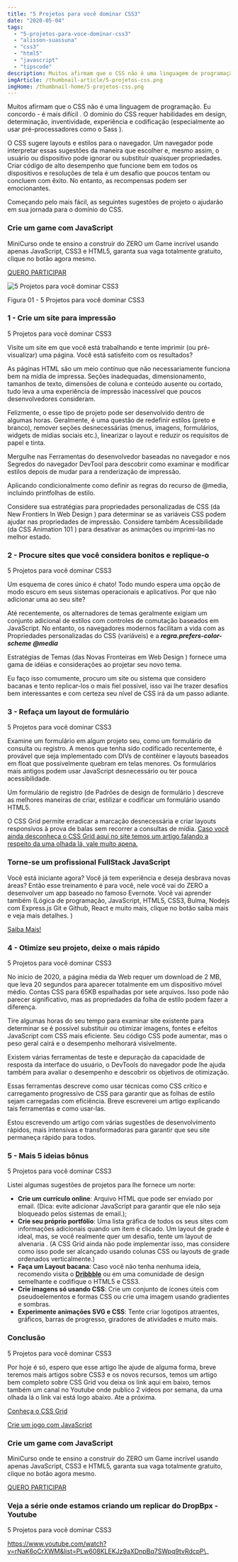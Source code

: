 ```yaml
---
title: "5 Projetos para você dominar CSS3"
date: "2020-05-04"
tags: 
  - "5-projetos-para-voce-dominar-css3"
  - "alisson-suassuna"
  - "css3"
  - "html5"
  - "javascript"
  - "tipscode"
description: Muitos afirmam que o CSS não é uma linguagem de programação. Eu concordo - é mais difícil . O domínio do CSS requer habilidades em design, determinação, inventividade, experiência e codificação (especialmente ao usar pré-processadores como o Sass ).
imgArticle: /thumbnail-article/5-projetos-css.png
imgHome: /thumbnail-home/5-projetos-css.png
---
```


Muitos afirmam que o CSS não é uma linguagem de programação. Eu concordo - é mais difícil . O domínio do CSS requer habilidades em design, determinação, inventividade, experiência e codificação (especialmente ao usar pré-processadores como o Sass ).

O CSS sugere layouts e estilos para o navegador. Um navegador pode interpretar essas sugestões da maneira que escolher e, mesmo assim, o usuário ou dispositivo pode ignorar ou substituir quaisquer propriedades. Criar código de alto desempenho que funcione bem em todos os dispositivos e resoluções de tela é um desafio que poucos tentam ou concluem com êxito. No entanto, as recompensas podem ser emocionantes.

Começando pelo mais fácil, as seguintes sugestões de projeto o ajudarão em sua jornada para o domínio do CSS.

### Crie um game com JavaScript

MiniCurso onde te ensino a construir do ZERO um Game incrível usando apenas JavaScript, CSS3 e HTML5, garanta sua vaga totalmente gratuito, clique no botão agora mesmo.

[QUERO PARTICIPAR](https://bit.ly/mini-curso-criando-game-js)

![5 Projetos para você dominar CSS3](/uploads/2020/05/projetos-CSS3.png)

Figura 01 - 5 Projetos para você dominar CSS3

### 1 - Crie um site para impressão

5 Projetos para você dominar CSS3

Visite um site em que você está trabalhando e tente imprimir (ou pré-visualizar) uma página. Você está satisfeito com os resultados?

As páginas HTML são um meio contínuo que não necessariamente funciona bem na mídia de impressa. Seções inadequadas, dimensionamento, tamanhos de texto, dimensões de coluna e conteúdo ausente ou cortado, tudo leva a uma experiência de impressão inacessível que poucos desenvolvedores consideram.

Felizmente, o esse tipo de projeto pode ser desenvolvido dentro de algumas horas. Geralmente, é uma questão de redefinir estilos (preto e branco), remover seções desnecessárias (menus, imagens, formulários, widgets de mídias sociais etc.), linearizar o layout e reduzir os requisitos de papel e tinta.

Mergulhe nas Ferramentas do desenvolvedor baseadas no navegador e nos Segredos do navegador DevTool para descobrir como examinar e modificar estilos depois de mudar para a renderização de impressão.

Aplicando condicionalmente como definir as regras do recurso de @media, incluindo printfolhas de estilo.

Considere sua estratégias para propriedades personalizadas de CSS (da New Frontiers In Web Design ) para determinar se as variáveis ​​CSS podem ajudar nas propriedades de impressão. Considere também Acessibilidade (da CSS Animation 101 ) para desativar as animações ou imprimi-las no melhor estado.

### 2 - Procure sites que você considera bonitos e replique-o

5 Projetos para você dominar CSS3

Um esquema de cores único é chato! Todo mundo espera uma opção de modo escuro em seus sistemas operacionais e aplicativos. Por que não adicionar uma ao seu site?

Até recentemente, os alternadores de temas geralmente exigiam um conjunto adicional de estilos com controles de comutação baseados em JavaScript. No entanto, os navegadores modernos facilitam a vida com as Propriedades personalizadas do CSS (variáveis) e a **_regra.prefers-color-scheme @media_**

Estratégias de Temas (das Novas Fronteiras em Web Design ) fornece uma gama de idéias e considerações ao projetar seu novo tema.

Eu faço isso comumente, procuro um site ou sistema que considero bacanas e tento replicar-los o mais fiel possível, isso vai lhe trazer desafios bem interessantes e com certeza seu nível de CSS irá da um passo adiante.

### 3 - Refaça um layout de formulário

5 Projetos para você dominar CSS3

Examine um formulário em algum projeto seu, como um formulário de consulta ou registro. A menos que tenha sido codificado recentemente, é provável que seja implementado com DIVs de contêiner e layouts baseados em float que possivelmente quebram em telas menores. Os formulários mais antigos podem usar JavaScript desnecessário ou ter pouca acessibilidade.

Um formulário de registro (de Padrões de design de formulário ) descreve as melhores maneiras de criar, estilizar e codificar um formulário usando HTML5.

O CSS Grid permite erradicar a marcação desnecessária e criar layouts responsivos à prova de balas sem recorrer a consultas de mídia. [Caso você ainda desconheça o CSS Grid aqui no site temos um artigo falando a respeito da uma olhada lá, vale muito apena.](/css-grid-tudo-que-voce-nao-aprendeu-parte-1/)

### Torne-se um profissional FullStack JavaScript

Você está iniciante agora? Você já tem experiência e deseja desbrava novas áreas? Então esse treinamento é para você, nele você vai do ZERO a desenvolver um app baseado no famoso Evernote. Você vai aprender também (Lógica de programação, JavaScript, HTML5, CSS3, Bulma, Nodejs com Express.js Git e Github, React e muito mais, clique no botão saiba mais e veja mais detalhes. )

[Saiba Mais!](/programador-fullstack-8-semanas)

### 4 - Otimize seu projeto, deixe o mais rápido

5 Projetos para você dominar CSS3

No início de 2020, a página média da Web requer um download de 2 MB, que leva 20 segundos para aparecer totalmente em um dispositivo móvel médio. Contas CSS para 65KB espalhadas por sete arquivos. Isso pode não parecer significativo, mas as propriedades da folha de estilo podem fazer a diferença.

Tire algumas horas do seu tempo para examinar site existente para determinar se é possível substituir ou otimizar imagens, fontes e efeitos JavaScript com CSS mais eficiente. Seu código CSS pode aumentar, mas o peso geral cairá e o desempenho melhorará visivelmente.

Existem várias ferramentas de teste e depuração da capacidade de resposta da interface do usuário, o DevTools do navegador pode lhe ajuda também para avaliar o desempenho e descobrir os objetivos de otimização.

Essas ferramentas descreve como usar técnicas como CSS crítico e carregamento progressivo de CSS para garantir que as folhas de estilo sejam carregadas com eficiência. Breve escreverei um artigo explicando tais ferramentas e como usar-las.

Estou escrevendo um artigo com várias sugestões de desenvolvimento rápidos, mais intensivas e transformadoras para garantir que seu site permaneça rápido para todos.

### 5 - Mais 5 ideias bônus

5 Projetos para você dominar CSS3

Listei algumas sugestões de projetos para lhe fornece um norte:

- **Crie um currículo online**: Arquivo HTML que pode ser enviado por email. (Dica: evite adicionar JavaScript para garantir que ele não seja bloqueado pelos sistemas de email.);
- **Crie seu próprio portfólio**: Uma lista gráfica de todos os seus sites com informações adicionais quando um item é clicado. Um layout de grade é ideal, mas, se você realmente quer um desafio, tente um layout de alvenaria . (A CSS Grid ainda não pode implementar isso, mas considere como isso pode ser alcançado usando colunas CSS ou layouts de grade ordenados verticalmente.)
- **Faça um Layout bacana**: Caso você não tenha nenhuma ideia, recomendo visita o **[Dribbble](https://dribbble.com/session/new)** ou em uma comunidade de design semelhante e codifique o HTML5 e CSS3.
- **Crie imagens só usando CSS**: Crie um conjunto de ícones úteis com pseudoelementos e formas CSS ou crie uma imagem usando gradientes e sombras.
- **Experimente animações SVG e CSS**: Tente criar logotipos atraentes, gráficos, barras de progresso, giradores de atividades e muito mais.

### **Conclusão** 

5 Projetos para você dominar CSS3

Por hoje é só, espero que esse artigo lhe ajude de alguma forma, breve teremos mais artigos sobre CSS3 e os novos recursos, temos um artigo bem completo sobre CSS Grid vou deixa os link aqui em baixo, temos também um canal no Youtube onde publico 2 vídeos por semana, da uma olhada lá o link vai está logo abaixo. Ate a próxima.

[Conheça o CSS Grid](/css-grid-tudo-que-voce-nao-aprendeu-parte-1/)

[Crie um jogo com JavaScript](/criando-um-jogo-em-javascript-mini-curso/)

### Crie um game com JavaScript

MiniCurso onde te ensino a construir do ZERO um Game incrível usando apenas JavaScript, CSS3 e HTML5, garanta sua vaga totalmente gratuito, clique no botão agora mesmo.

[QUERO PARTICIPAR](https://bit.ly/mini-curso-criando-game-js)

### Veja a série onde estamos criando um replicar do DropBpx - Youtube

5 Projetos para você dominar CSS3

https://www.youtube.com/watch?v=rNaK6oCrXWM&list=PLw608KLEKJz9aXDnpBq7SWpq9tvRdcpP\_
